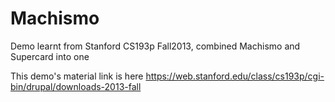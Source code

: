 # Machismo
Demo learnt from Stanford CS193p Fall2013, combined Machismo and Supercard into one

This demo's material link is here
https://web.stanford.edu/class/cs193p/cgi-bin/drupal/downloads-2013-fall
